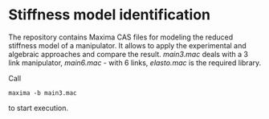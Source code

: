 # Stiffness model identification

The repository contains Maxima CAS files for modeling the reduced stiffness model of a manipulator. 
It allows to apply the experimental and algebraic approaches and compare the result. 
_main3.mac_ deals with a 3 link manipulator, _main6.mac_ - with 6 links, _elasto.mac_ is the required library.

Call 

    maxima -b main3.mac

to start execution.

